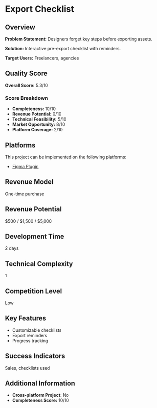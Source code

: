 # Export Checklist

## Overview
**Problem Statement:** Designers forget key steps before exporting assets.

**Solution:** Interactive pre-export checklist with reminders.

**Target Users:** Freelancers, agencies

## Quality Score
**Overall Score:** 5.3/10

### Score Breakdown
- **Completeness:** 10/10
- **Revenue Potential:** 0/10
- **Technical Feasibility:** 5/10
- **Market Opportunity:** 8/10
- **Platform Coverage:** 2/10

## Platforms
This project can be implemented on the following platforms:
- [Figma Plugin](./platforms/figma-plugin/)

## Revenue Model
One-time purchase

## Revenue Potential
$500 / $1,500 / $5,000

## Development Time
2 days

## Technical Complexity
1

## Competition Level
Low

## Key Features
- Customizable checklists
- Export reminders
- Progress tracking

## Success Indicators
Sales, checklists used

## Additional Information
- **Cross-platform Project:** No
- **Completeness Score:** 10/10
